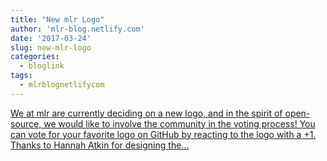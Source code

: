 ```yaml
---
title: "New mlr Logo"
author: 'mlr-blog.netlify.com'
date: '2017-03-24'
slug: new-mlr-logo
categories:
  - bloglink
tags:
  - mlrblognetlifycom
---
```


[We at mlr are currently deciding on a new logo, and in the spirit of open-source, we would like to involve the community in the voting process! You can vote for your favorite logo on GitHub by reacting to the logo with a +1. Thanks to Hannah Atkin for designing the...<click to read more>](https://mlr-blog.netlify.com/post/2017-03-23-new-mlr-logo/)

